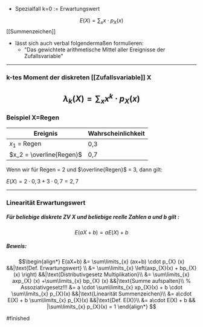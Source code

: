 * Spezialfall k=0 := Erwartungswert

$$E(X)= \sum_x x \cdot p_X(x)$$
[[Summenzeichen]]
* lässt sich auch verbal folgendermaßen formulieren:
	* "Das gewichtete arithmetische Mittel aller Ereignisse der Zufallsvariable"

-------------------------------
### k-tes Moment der diskreten [[Zufallsvariable]] X
$$\lambda_k(X) = \sum_xx^k \cdot p_X(x)$$
-----------------
### Beispiel X=Regen

Ereignis | Wahrscheinlichkeit
----- | -------
$x_1$ = Regen | 0,3
$x_2 = \overline{Regen}$ |0,7

Wenn wir für Regen = 2 und $\overline{Regen}$ = 3, dann gilt:

$E(X) = 2 \cdot 0,3 + 3 \cdot 0,7 = 2,7$

-----------------
### Linearität Erwartungswert

##### Für beliebige diskrete ZV X und beliebige reelle Zahlen a und b gilt :
$$E(a X + b) = a E(X) + b$$

##### Beweis:
$$\begin{align*}
    E(aX+b) &= \sum\limits_{x} (ax+b) \cdot p_{X} (x) &&|\text{Def. Erwartungswert} \\
    &= \sum\limits_{x} \left(axp_{X}(x) + bp_{X}(x) \right) &&|\text{Distributivgesetz Multiplikation}\\
    &= \sum\limits_{x} axp_{X} (x) +\sum\limits_{x} bp_{X} (x) &&|\text{Summe aufspalten}\\ % Assoziativgesetz!!!
    &= a \cdot \sum\limits_{x} xp_{X}(x) + b \cdot \sum\limits_{x} p_{X}(x) &&|\text{Linearität Summenzeichen}\\ 
    &= a\cdot E(X) + b \sum\limits_{x} p_{X}(x) &&|\text{Def. E(X)}\\
    &= a\cdot E(X) + b && |\sum\limits_{x} p_{X}(x) = 1
\end{align*} $$

#finished 

